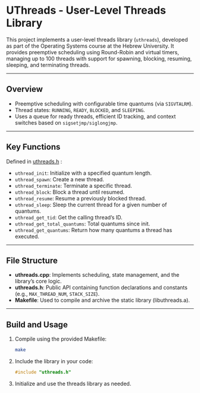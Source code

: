 
# UThreads - User-Level Threads Library

This project implements a user-level threads library (`uthreads`), developed as part of the Operating Systems course at the Hebrew University. It provides preemptive scheduling using Round-Robin and virtual timers, managing up to 100 threads with support for spawning, blocking, resuming, sleeping, and terminating threads.

---

## Overview

- Preemptive scheduling with configurable time quantums (via `SIGVTALRM`).  
- Thread states: `RUNNING`, `READY`, `BLOCKED`, and `SLEEPING`.  
- Uses a queue for ready threads, efficient ID tracking, and context switches based on `sigsetjmp/siglongjmp`.

---

## Key Functions

Defined in [uthreads.h](uthreads.h) :  
- `uthread_init`: Initialize with a specified quantum length.  
- `uthread_spawn`: Create a new thread.  
- `uthread_terminate`: Terminate a specific thread.  
- `uthread_block`: Block a thread until resumed.  
- `uthread_resume`: Resume a previously blocked thread.  
- `uthread_sleep`: Sleep the current thread for a given number of quantums.  
- `uthread_get_tid`: Get the calling thread’s ID.  
- `uthread_get_total_quantums`: Total quantums since init.  
- `uthread_get_quantums`: Return how many quantums a thread has executed.

---

## File Structure

- **uthreads.cpp**: Implements scheduling, state management, and the library’s core logic.  
- **uthreads.h**: Public API containing function declarations and constants (e.g., `MAX_THREAD_NUM`, `STACK_SIZE`).  
- **Makefile**: Used to compile and archive the static library (libuthreads.a).

---

## Build and Usage

1. Compile using the provided Makefile:
   ```bash
   make
   ```  
2. Include the library in your code:
   ```c
   #include "uthreads.h"
   ```
3. Initialize and use the threads library as needed.
